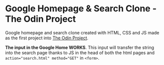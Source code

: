 # Google Homepage & Search Clone - The Odin Project

Google homepage and search clone created with HTML, CSS and JS made as the first project into [The Odin Project](https://www.theodinproject.com/).

**The input in the Google Home WORKS**. This input will transfer the string into the search page thanks to JS in the head of both the html pages and `action="search.html" method="GET"` in `<form>`.
